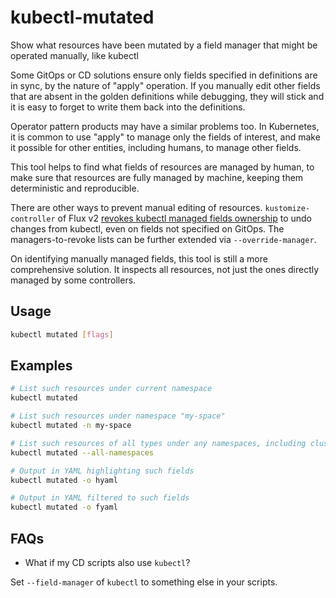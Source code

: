 # kubectl-mutated

Show what resources have been mutated by a field manager that might be operated manually, like kubectl

Some GitOps or CD solutions ensure only fields specified in definitions are in sync, by the nature of "apply" operation. If you manually edit other fields that are absent in the golden definitions while debugging, they will stick and it is easy to forget to write them back into the definitions.

Operator pattern products may have a similar problems too. In Kubernetes, it is common to use "apply" to manage only the fields of interest, and make it possible for other entities, including humans, to manage other fields.

This tool helps to find what fields of resources are managed by human, to make sure that resources are fully managed by machine, keeping them deterministic and reproducible.

There are other ways to prevent manual editing of resources. `kustomize-controller` of Flux v2 [revokes kubectl managed fields ownership](https://github.com/fluxcd/kustomize-controller/pull/527) to undo changes from kubectl, even on fields not specified on GitOps. The managers-to-revoke lists can be further extended via `--override-manager`.

On identifying manually managed fields, this tool is still a more comprehensive solution. It inspects all resources, not just the ones directly managed by some controllers.

## Usage

```sh
kubectl mutated [flags]
```

## Examples

```sh
# List such resources under current namespace
kubectl mutated

# List such resources under namespace "my-space"
kubectl mutated -n my-space

# List such resources of all types under any namespaces, including cluster-scoped resources
kubectl mutated --all-namespaces

# Output in YAML highlighting such fields
kubectl mutated -o hyaml

# Output in YAML filtered to such fields
kubectl mutated -o fyaml
```

## FAQs

- What if my CD scripts also use `kubectl`?

Set `--field-manager` of `kubectl` to something else in your scripts.

